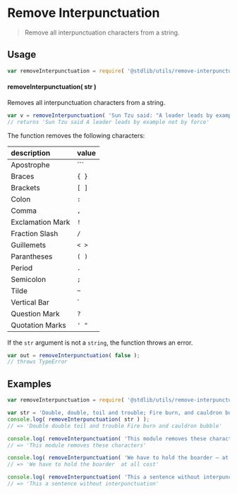 # Remove Interpunctuation

> Remove all interpunctuation characters from a string.


<!-- <intro> -->

<!-- </intro> -->


<!-- <usage> -->

## Usage

``` javascript
var removeInterpunctuation = require( '@stdlib/utils/remove-interpunctuation-string' );
```

#### removeInterpunctuation( str )

Removes all interpunctuation characters from a string.


``` javascript
var v = removeInterpunctuation( 'Sun Tzu said: "A leader leads by example not by force."' );
// returns 'Sun Tzu said A leader leads by example not by force'
```

The function removes the following characters:

| description    | value   |
|:---------------|:--------|
| Apostrophe | `\`` |
| Braces | `{ }` |
| Brackets | `[ ]` |
| Colon | `:` |
| Comma | `,` |
| Exclamation Mark | `!` |
| Fraction Slash | `/` |
| Guillemets | `< >` |
| Parantheses | `( )` |
| Period | `.` |
| Semicolon | `;` |
| Tilde | `~` |
| Vertical Bar | `|` |
| Question Mark | `?` |
| Quotation Marks | `' "` |


If the `str` argument is not a `string`, the function throws an error.

``` javascript
var out = removeInterpunctuation( false );
// throws TypeError
```

<!-- </usage> -->


<!-- <examples> -->

## Examples

``` javascript
var removeInterpunctuation = require( '@stdlib/utils/remove-interpunctuation-string' );

var str = 'Double, double, toil and trouble; Fire burn, and cauldron bubble!';
console.log( removeInterpunctuation( str ) );
// => 'Double double toil and trouble Fire burn and cauldron bubble'

console.log( removeInterpunctuation( 'This module removes these characters: `{}[]:,!/<>().;~|?\'"' ) );
// => 'This module removes these characters'

console.log( removeInterpunctuation( 'We have to hold the boarder – at all cost' ) );
// => 'We have to hold the boarder  at all cost'

console.log( removeInterpunctuation( 'This a sentence without interpunctuation' ) );
// => 'This a sentence without interpunctuation'
```

<!-- </examples> -->


<!-- <links> -->

<!-- </links> -->
